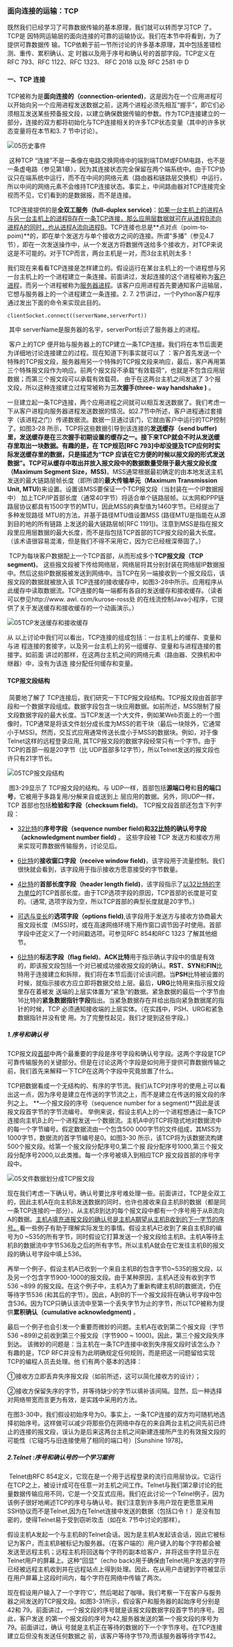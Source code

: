 ### 面向连接的运输：TCP

既然我们已经学习了可靠数据传输的基本原理，我们就可以转而学习TCP 了。TCP是 因特网运输层的面向连接的可靠的运输协议。我们在本节中将看到，为了提供可靠数据传 输，TCP依赖于前一节所讨论的许多基本原理，其中包括差错检测、重传、累积确认、定 时器以及用于序号和确认号的首部字段。TCP定义在RFC 793、RFC 1122、RFC 1323、 RFC 2018 以及 RFC 2581 中 D
#### 一、TCP 连接

​		TCP被称为是**面向连接的（connection-oriented)**，这是因为在一个应用进程可以开始向另一个应用进程发送数据之前，这两个进程必须先相互“握手”，即它们必须相互发送某些预备报文段，以建立确保数据传输的参数。作为TCP连接建立的一部分，连接的双方都将初始化与TCP连接相关的许多TCP状态变量（其中的许多状态变量将在本节和3. 7 节中讨论）。

![05历史事件](.\markdownImage\05历史事件.png)

​		这种TCP “连接”不是一条像在电路交换网络中的端到端TDM或FDM电路，也不是一条虚电路（参见第1章），因为其连接状态完全保留在两个端系统中。由于TCP协议只在端系统中运行，而不在中间的网络元素（路由器和链路层交换机）中运行，所以中间的网络元素不会维持TCP连接状态。事实上，中间路由器对TCP连接完全视而不见，它们看到的是数据报，而不是连接。

​		TCP连接提供的是**全双工服务（full-duplex service)**：<u>如果一台主机上的进程A与另一台主机上的进程B存在一条TCP连接，那么应用层数据就可在从进程B流向进程A的同时，也从进程A流向进程B</u>。TCP连接也总是**点对点（poim-to-poim)**的，即在单个发送方与单个接收方之间的连接。所谓“多播”（参见4.7节），即在一次发送操作中，从一个发送方将数据传送给多个接收方，对TCP来说这是不可能的。对于TCP而言，两台主机是一对，而3台主机则太多！

​		我们现在来看看TCP连接是怎样建立的。假设运行在某台主机上的一个进程想与另一台主机上的一个进程建立一条连接。前面讲过，发起连接的这个进程被称为<u>客户进程</u>，而另一个进程被称为<u>服务器进程</u>。该客户应用进程首先要通知客户运输层，它想与服务器上的一个进程建立一条连接。2. 7. 2节讲过，一个Python客户程序通过发出下面的命令来实现此目的。

```python
clientSocket.connect((serverName,serverPort))
```

​		其中	serverName是服务器的名宇，serverPort标识了服务器上的进程。 

​		客户上的TCP 便开始与服务器上的TCP建立一条TCP连接。我们将在本节后面更为详细地讨论连接建立的过程。现在知道下列事实就可以了 ：客户首先发送一个特殊的TCP报文段，服务器用另一个特殊的TCP报文段来响应，最后，客户再用第三个特殊报文段作为响应。前两个报文段不承载“有效载荷”，也就是不包含应用层数据；而第三个报文段可以承载有效载荷。 由于在这两台主机之间发送了 3个报文段，所以这种连接建立过程常被称为**三次握手(three- way handshake )** 。

​		一旦建立起一条TCP连接，两个应用进程之间就可以相互发送数据了。我们考虑一下从客户进程向服务器进程发送数据的情况。如2.7节中所述，客户进程通过套接字（该进程之门）传递数据流。数据一旦通过该门，它就由客户中运行的TCP控制了。如图3-28 所示，TCP将这些数据引导到该连接的**发送缓存（send buffer)**里，发送缓存是在三次握手初期设置的缓存之一。接下来TCP就会不时从发送缓存里取出一块数据。有趣的是，在 TCP规范[RFC 793]中却没提及TCP应何时实际发送缓存里的数据，只是描述为“TCP 应该在它方便的时候以报文段的形式发送数据”。TCP可从缓存中取出并放入报文段中的数据数量受限于**最大报文段长度（Maximum Segment Size，MSS)**。MSS通常根据最初确定的由本地发送主机发送的最大链路层帧长度（即所谓的**最大传输单元（Maximum Transmission Unit, MTU)**)来设置。设置该MSS要保证一个TCP报文段（当封装在一个IP数据报中） 加上TCP/IP首部长度（通常40字节）将适合单个链路层帧。以太网和PPP链路层协议都具有1500字节的MTU，因此MSS的典型值为1460字节。已经提出了多种发现路径 MTU的方法，并基于路径MTU值设置MSS (路径MTU是指能在从源到目的地的所有链路 上发送的最大链路层帧[RFC 1191])。注意到MSS是指在报文段里应用层数据的最大长度，而不是指包括TCP首部的TCP报文段的最大长度。（该术语很容易混淆，但是我们不得不采用它，因为它已经根深蒂固了。）

​		TCP为每块客户数据配上一个TCP首部，从而形成多个**TCP报文段（TCP segment)**。 这些报文段被下传给网络层，网络层将其分别封装在网络层IP数据报中。然后这些IP数据报被发送到网络中。当TCP在另一端接收到一个报文段后，该报文段的数据就被放入该 TCP连接的接收缓存中，如图3-28中所示。应用程序从此缓存中读取数据流。TCP连接的每一端都有各自的发送缓存和接收缓存。（读者可以参见http://www. awl. com/kurose-ross处 的在线流控制Java小程序，它提供了关于发送缓存和接收缓存的一个动画演示。）

![05TCP发送缓存和接收缓存](.\markdownImage\05TCP发送缓存和接收缓存.png)

从		以上讨论中我们可以看出，TCP连接的组成包括：一台主机上的缓存、变量和与进 程连接的套接字，以及另一台主机上的另一组缓存、变量和与进程连接的套接字。如前面 讲过的那样，在这两台主机之间的网络元素（路由器、交换机和中继器）中，没有为该连 接分配任何缓存和变量。

#### TCP报文段结构

​		简要地了解了 TCP连接后，我们研究一下TCP报文段结构。TCP报文段由首部字段和一个数据字段组成。数据字段包含一块应用数据。如前所述，MSS限制了报文段数据字段的最大长度。当TCP发送一个大文件，例如某Web页面上的一个图像时，TCP通常是将该文件划分成长度为MSS的若干块（最后一块除外，它通常小于MSS)。然而，交互式应用通常传送长度小于MSS的数据块。例如，对于像Telnet这样的远程登录应用, 其TCP报文段的数据字段经常只有一个字节。由于TCP的首部一般是20字节（比 UDP首部多12字节），所以Telnet发送的报文段也许只有21字节长。

![05TCP报文段结构](.\markdownImage\05TCP报文段结构.png)

​		图3-29显示了 TCP报文段的结构。与 UDP—样，首部包括**源端口号**和**目的端口号**，它被用于多路复用/分解来自或送到上 层应用的数据。另外，同UDP—样，TCP 首部也包括**检验和字段（checksum field)**。 TCP报文段首部还包含下列字段：

- <u>32比特</u>的**序号字段（sequence number field)**和<u>32比特</u>的**确认号字段（acknowledgment number field)** 。 这些字段被 TCP 发送方和接收方用来实现可靠数据传输服务，讨论见后。
- <u>6比特</u>的**接收窗口字段（receive window field)**，该字段用于流量控制。我们很快就会看到，该字段用于指示接收方愿意接受的字节数量。

- <u>4比特</u>的**首部长度字段（header length field)**，该字段指示了<u>以32比特的字为单位</u>的TCP首部长度。由于TCP选项字段的原因，TCP首部的长度是可变的。（通常, 选项字段为空，所以TCP首部的典型长度就是20字节。）
- <u>可选与变长</u>的**选项字段（options field)**,该字段用于发送方与接收方协商最大报文段长度（MSS)时，或在高速网络环境下用作窗口调节因子时使用。首部字段中还定义了一个时间戳选项。可参见RFC 854和RFC 1323 了解其他细节。
- <u>6比特</u>的**标志字段（flag field)**。**ACK比特**用于指示确认字段中的值是有效的，即该报文段包括一个对已被成功接收报文段的确认。**RST**、**SYN**和**FIN**比特用于连接建立和拆除，我们将在本节后面讨论该问题。当**PSH**比特被设置的时候，就指示接收方应立即将数据交给上层。最后，**URG**比特用来指示报文段里存在着被发 送端的上层实体置为“紧急”的数据。紧急数据的最后一个字节由16比特的**紧急数据指针字段**指出。当紧急数据存在并给出指向紧急数据尾的指针的时候，TCP 必须通知接收端的上层实体。（在实践中，PSH、URG和紧急数据指针并没有使 用。为了完整性起见，我们才提到这些字段。）

##### 1.序号和确认号

​		TCP报文段<u>首部</u>中两个最重要的字段是序号字段和确认号字段。这两个字段是TCP可靠传输服务的关键部分。但是在讨论这两个字段是如何用于提供可靠数据传输之前，我们首先来解释一下TCP在这两个字段中究竟放置了什么。

​		TCP把数据看成一个无结构的、有序的字节流。我们从TCP对序号的使用上可以看出这一点，因为序号是建立在传送的字节流之上，而不是建立在传送的报文段的序列之上。 **—个报文段的序号（sequence number for a segment)**因此是该报文段首字节的字节流编号。 举例来说，假设主机A上的一个进程想通过一条TCP连接向主机B上的一个进程发送一个数据流。主机A中的TCP将隐式地对数据流中的每一个字节编号。假定数据流由一个包含500 000字节的文件组成，其MSS为1000字节，数据流的首字节编号是0。如图3-30 所示，该TCP将为该数据流构建500个报文段。给第一个报文段分配序号0,第二个报 段分配序号1000,第三个报文段分配序号2000,以此类推。每一个序号被填入到相应TCP 报文段首部的序号字段中。

![05文件数据划分成TCP报文段](.\markdownImage\05文件数据划分成TCP报文段.png)

​		现在我们考虑一下确认号。确认号要比序号难处理一些。前面讲过，TCP是全双工的，因此主机A在向主机B发送数据的同时，也许也接收来自主机B的数据（都是同一条TCP连接的一部分）。从主机B到达的每个报文段中都有一个序号用于从B流向A的数据。<u>主机A填充进报文段的确认号是主机A期望从主机B收到的下一字节的序号。</u>看一些例子有助于理解实际发生的事情。假设主机A已收到了来自主机B的编号为0 ~535的所有字节，同时假设它打算发送一个报文段给主机B。主机A等待主机B的数据流中字节536及之后的所有字节。所以主机A就会在它发往主机B的报文段的确认号字段中填上536。

​		再举一个例子，假设主机A已收到一个来自主机B的包含字节0~535的报文段，以及另一个包含字节900-1000的报文段。由于某种原因，主机A还没有收到字节536 ~899 的报文段。在这个例子中，主机A为了重新构建主机B的数据流，仍在等待字节536 (和其后的字节）。因此，A到B的下一个报文段将在确认号字段中包含536。因为TCP只确认该流中至第一个丢失字节为止的字节，所以TCP被称为提供**累积确认（cumulative acknowledgment)** 。

​		最后一个例子也会引发一个重要而微妙的问题。主机A在收到第二个报文段（字节 536 ~899)之前收到第三个报文段（字节900 ~ 1000)。因此，第三个报文段失序到达。 该微妙的问题是：当主机在一条TCP连接中收到失序报文段时该怎么办？有趣的是，TCP RFC并没有为此明确规定任何规则，而是把这一问题留给实现TCP的编程人员去处理。他 们有两个基本的选择：

①接收方立即丢弃失序报文段（如前所述，这可以简化接收方的设计）；

②接收方保留失序的字节，并等待缺少的字节以填补该间隔。显然，后一种选择对网络带宽而言更为有效，是实践中采用的方法。

​		在图3-30中，我们假设初始序号为0。事实上，一条TCP连接的双方均可随机地选择初始序号。这样做可以减少将那些仍在网络中存在的来自两台主机之间先前已终止的连接的报文段，误认为是后来这两台主机之间新建连接所产生的有效报文段的可能性（它碰巧与旧连接使用了相同的端口号）[Sunshine 1978]。

##### 2.Telnet :序号和确认号的一个学习案例

​		Telnet由RFC 854定义，它现在是一个用于远程登录的流行应用层协议。它运行在TCP之上，被设计成可在任意一对主机之间工作。Telnet与我们第2章讨论的批量数据传输应用不同，它是一个交互式应用。我们在此讨论一个Telnel例子，因为该例子很好地阐述TCP的序号与确认号。我们注意到许多用户现在更愿意采用SSH协议而不是Telnet,因为在Telnet连接中发送的数据（包括口令！）是没有加密的，使得Telnet易于受到窃听攻击（如在8. 7节中讨论的那样）。

​		假设主机A发起一个与主机B的Telnet会话。因为是主机A发起该会话，因此它被标记为客户，而主机B被标记为服务器。（在客户端的）用户键入的每个字符都会被发送至远程主机；远程主机将回送每个字符的副本给客户，并将这些字符显示在Telnet用户的屏幕上。这种“回显”（echo back)用于确保由Telnet用户发送的字符已经被远程主机收到并在远程站点上得到处理。因此，在从用户击键到字符被显示在用户屏幕上这段时间内，每个字符在网络中传输了两次。

​		现在假设用户输入了一个字符‘C’，然后喝起了咖啡。我们考察一下在客户与服务器之间发送的TCP报文段。如图3-31所示，假设客户和服务器的起始序号分别是42和 79。前面讲过，一个报文段的序号就是该报文段数据字段首字节的序号。因此，客户发送 的第一个报文段的序号为42,服务器发送的第一个报文段的序号为79。前面讲过，确认 号就是主机正在等待的数据的下一个字节序号。在TCP连接建立后但没有发送任何数据之 前，该客户等待字节79,而该服务器等待字节42。